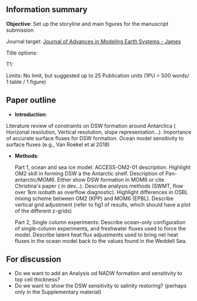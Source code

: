 ## Information summary
**Objective**: Set up the storyline and main figures for the manuscript submission

Journal target: [Journal of Advances in Modeling Earth Systems - James](https://agupubs.onlinelibrary.wiley.com/hub/journal/19422466/aims-and-scope/read-full-aims-and-scope)

Title options:

T1:

Limits: No limit, but suggested up to 25 Publication units (1PU = 500 words/ 1 table / 1 figure)

## Paper outline

- **Introduction**:

Literature review of constraints on DSW formation around Antarctica ( Horizonal resolution, Vertical resolution, slope representation...). Importance of accurate surface fluxes for DSW formation. Ocean model sensitivity to surface fluxes (e.g., Van Roekel et al 2018)

- **Methods**:
  
    Part 1, ocean and sea ice model: ACCESS-OM2-01 description. Highlight OM2 skill in forming DSW a the Antarctic shelf. Description of Pan-antarctic/MOM6. Either show DSW formation in MOM6 or cite Christina's paper ( in dev...). Describe analysis methods (SWMT, flow over 1km isobath as overflow diagnostic). Highlight differences in OSBL mixing scheme between OM2 (KPP) and MOM6 (EPBL).  Describe vertical grid adjustment (refer to fig1 of results, which should have a plot of the different z-grids)


    Part 2,  Single column experiments: Describe ocean-only configuration of single-column experiments, and freshwater fluxes used to force the model. Describe latent heat flux adjustments used to bring net heat fluxes in the ocean model back to the values found in the Weddell Sea.


## For discussion
- Do we want to add an Analysis od NADW formation and sensitivity to top cell thickness?
- Do we want to show the DSW sensitivity to salinity restoring? (perhaps only in the Supplementary material)
